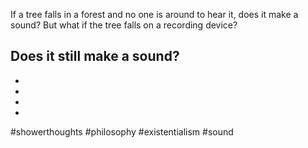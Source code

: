 If a tree falls in a forest and no one is around to hear it, does it make a sound? But what if the tree falls on a recording device?

Does it still make a sound?
-
-
-
-
-
#showerthoughts #philosophy #existentialism #sound